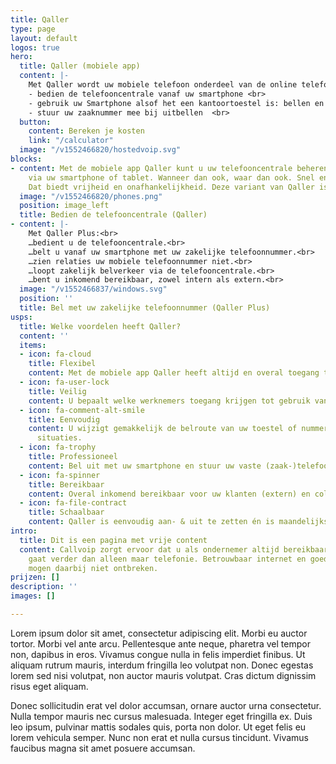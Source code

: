 ```yaml
---
title: Qaller
type: page
layout: default
logos: true
hero:
  title: Qaller (mobiele app)
  content: |-
    Met Qaller wordt uw mobiele telefoon onderdeel van de online telefooncentrale:
    - bedien de telefooncentrale vanaf uw smartphone <br>
    - gebruik uw Smartphone alsof het een kantoortoestel is: bellen en gebeld worden  <br>
    - stuur uw zaaknummer mee bij uitbellen  <br>
  button:
    content: Bereken je kosten
    link: "/calculator"
  image: "/v1552466820/hostedvoip.svg"
blocks:
- content: Met de mobiele app Qaller kunt u uw telefooncentrale beheren en bedienen
    via uw smartphone of tablet. Wanneer dan ook, waar dan ook. Snel en gemakkelijk.
    Dat biedt vrijheid en onafhankelijkheid. Deze variant van Qaller is <b>gratis</b>.
  image: "/v1552466820/phones.png"
  position: image_left
  title: Bedien de telefooncentrale (Qaller)
- content: |-
    Met Qaller Plus:<br>
    …bedient u de telefooncentrale.<br>
    …belt u vanaf uw smartphone met uw zakelijke telefoonnummer.<br>
    …zien relaties uw mobiele telefoonnummer niet.<br>
    …loopt zakelijk belverkeer via de telefooncentrale.<br>
    …bent u inkomend bereikbaar, zowel intern als extern.<br>
  image: "/v1552466837/windows.svg"
  position: ''
  title: Bel met uw zakelijke telefoonnummer (Qaller Plus)
usps:
  title: Welke voordelen heeft Qaller?
  content: ''
  items:
  - icon: fa-cloud
    title: Flexibel
    content: Met de mobiele app Qaller heeft altijd en overal toegang tot uw telefooncentrale.
  - icon: fa-user-lock
    title: Veilig
    content: U bepaalt welke werknemers toegang krijgen tot gebruik van de app.
  - icon: fa-comment-alt-smile
    title: Eenvoudig
    content: U wijzigt gemakkelijk de belroute van uw toestel of nummers in ad hoc
      situaties.
  - icon: fa-trophy
    title: Professioneel
    content: Bel uit met uw smartphone en stuur uw vaste (zaak-)telefoonnummer mee!
  - icon: fa-spinner
    title: Bereikbaar
    content: Overal inkomend bereikbaar voor uw klanten (extern) en collega’s (intern).
  - icon: fa-file-contract
    title: Schaalbaar
    content: Qaller is eenvoudig aan- & uit te zetten én is maandelijks opzegbaar.
intro:
  title: Dit is een pagina met vrije content
  content: Callvoip zorgt ervoor dat u als ondernemer altijd bereikbaar bent, dat
    gaat verder dan alleen maar telefonie. Betrouwbaar internet en goede apparatuur
    mogen daarbij niet ontbreken.
prijzen: []
description: ''
images: []

---
```

Lorem ipsum dolor sit amet, consectetur adipiscing elit. Morbi eu auctor tortor. Morbi vel ante arcu. Pellentesque ante neque, pharetra vel tempor non, dapibus in eros. Vivamus congue nulla in felis imperdiet finibus. Ut aliquam rutrum mauris, interdum fringilla leo volutpat non. Donec egestas lorem sed nisi volutpat, non auctor mauris volutpat. Cras dictum dignissim risus eget aliquam.

Donec sollicitudin erat vel dolor accumsan, ornare auctor urna consectetur. Nulla tempor mauris nec cursus malesuada. Integer eget fringilla ex. Duis leo ipsum, pulvinar mattis sodales quis, porta non dolor. Ut eget felis eu lorem vehicula semper. Nunc non erat et nulla cursus tincidunt. Vivamus faucibus magna sit amet posuere accumsan.